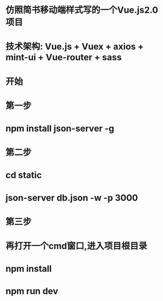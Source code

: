 # 仿照简书移动端样式写的一个Vue.js2.0项目

# 技术架构: Vue.js + Vuex + axios + mint-ui + Vue-router + sass

# 开始

# 第一步
# npm install json-server -g 

# 第二步
# cd static
# json-server db.json -w -p 3000

# 第三步
# 再打开一个cmd窗口,进入项目根目录
# npm install 
# npm run dev 
